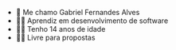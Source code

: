 - 👋 Me chamo Gabriel Fernandes Alves
- 👨‍🎓 Aprendiz em desenvolvimento de software
- 👨‍💻 Tenho 14 anos de idade
- 🏋️‍♂️ Livre para propostas
